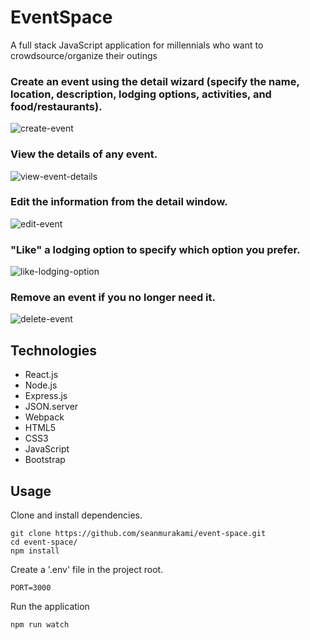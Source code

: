 # EventSpace
A full stack JavaScript application for millennials who want to crowdsource/organize their outings

### Create an event using the detail wizard (specify the name, location, description, lodging options, activities, and food/restaurants).
![create-event](https://user-images.githubusercontent.com/38697885/48156922-399d3f80-e283-11e8-906c-dc3aa5504e9f.gif)

### View the details of any event.
![view-event-details](https://user-images.githubusercontent.com/38697885/48157299-132bd400-e284-11e8-91df-04f0fc56af45.gif)

### Edit the information from the detail window.
![edit-event](https://user-images.githubusercontent.com/38697885/48157402-5a19c980-e284-11e8-9bbd-14fc6ac31aa1.gif)

### "Like" a lodging option to specify which option you prefer.
![like-lodging-option](https://user-images.githubusercontent.com/38697885/48157526-b5e45280-e284-11e8-8f89-f5fa958f59a2.gif)

### Remove an event if you no longer need it.
![delete-event](https://user-images.githubusercontent.com/38697885/48157642-0c519100-e285-11e8-8454-3799ba2686e0.gif)

## Technologies
- React.js
- Node.js
- Express.js
- JSON.server
- Webpack
- HTML5
- CSS3
- JavaScript
- Bootstrap

## Usage
Clone and install dependencies.
```
git clone https://github.com/seanmurakami/event-space.git
cd event-space/
npm install
```
Create a '.env' file in the project root.
```
PORT=3000
```
Run the application
```
npm run watch
```
